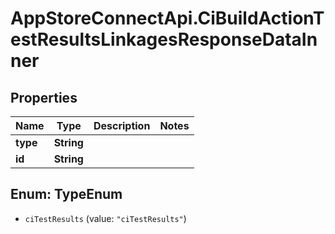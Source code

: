 # AppStoreConnectApi.CiBuildActionTestResultsLinkagesResponseDataInner

## Properties

Name | Type | Description | Notes
------------ | ------------- | ------------- | -------------
**type** | **String** |  | 
**id** | **String** |  | 



## Enum: TypeEnum


* `ciTestResults` (value: `"ciTestResults"`)




